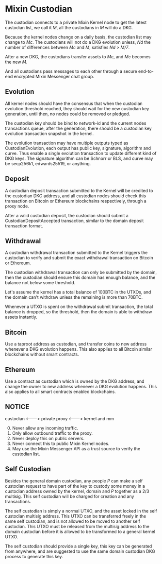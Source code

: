 # Mixin Custodian

The custodian connects to a private Mixin Kernel node to get the latest custodian list, we call it _M_, all the custodians in _M_ will do a DKG.

Because the kernel nodes change on a daily basis, the custodian list may change to _Mc_. The custodians will not do a DKG evolution unless, _Nd_ the number of differences between _Mc_ and _M_, satisfies _Nd > M/7_.

After a new DKG, the custodians transfer assets to _Mc_, and _Mc_ becomes the new _M_.

And all custodians pass messages to each other through a secure end-to-end encrypted Mixin Messenger chat group.

## Evolution

All kernel nodes should have the consensus that when the custodian evolution threshold reached, they should wait for the new custodian key generation, until then, no nodes could be removed or pledged.

The custodian key should be bind to network-id and the current nodes transactions queue, after the generation, there should be a custodian key evolution transaction snapshot in the kernel.

The evolution transaction may have multiple outputs typed as CustodianEvolution, each output has public key, signature, algorithm and curve. Thus enable a single evolution transaction to update different kind of DKG keys. The signature algorithm can be Schnorr or BLS, and curve may be secp256k1, edwards25519, or anything.

## Deposit

A custodian deposit transaction submitted to the Kernel will be credited to the custodian DKG address, and all custodian nodes should check this transaction on Bitcoin or Ethereum blockchains respectively, through a proxy node.

After a valid custodian deposit, the custodian should submit a CustodianDepositAccepted transaction, similar to the domain deposit transaction format.

## Withdrawal

A custodian withdrawal transaction submitted to the Kernel triggers the custodian to verify and submit the exact withdrawal transaction on Bitcoin or Ethereum.

The custodian withdrawal transaction can only be submitted by the domain, then the custodian should ensure this domain has enough balance, and the balance not below some threshold.

Let's assume the kernel has a total balance of 100BTC in the UTXOs, and the domain can't withdraw unless the remaining is more than 70BTC.

Whenever a UTXO is spent on the withdrawal submit transaction, the total balance is dropped, so the threshold, then the domain is able to withdraw assets instantly.

## Bitcoin

Use a taproot address as custodian, and transfer coins to new address whenever a DKG evolution happens. This also applies to all Bitcoin similar blockchains without smart contracts.

## Ethereum

Use a contract as custodian which is owned by the DKG address, and change the owner to new address whenever a DKG evolution happens. This also applies to all smart contracts enabled blockchains.

## NOTICE

custodian <---> private proxy <---> kernel and mm

0. Never allow any incoming traffic.
1. Only allow outbound traffic to the proxy.
2. Never deploy this on public servers.
3. Never connect this to public Mixin Kernel nodes.
4. May use the Mixin Messenger API as a trust source to verify the custodian list.

## Self Custodian

Besides the general domain custodian, any people _P_ can make a self custodian request to have part of the key to custody some money in a custodian address owned by the kernel, domain and _P_ together as a 2/3 multisig. This self custodian will be charged for creation and any transactions.

The self custodian is simply a normal UTXO, and the asset locked in the self custodian multisig address. This UTXO can be transferred freely in the same self custodian, and is not allowed to be moved to another self custodian. This UTXO must be released from the multisig address to the domain custodian before it is allowed to be transformed to a general kernel UTXO.

The self custodian should provide a single key, this key can be generated from anywhere, and are suggested to use the same domain custodian DKG process to generate this key.
